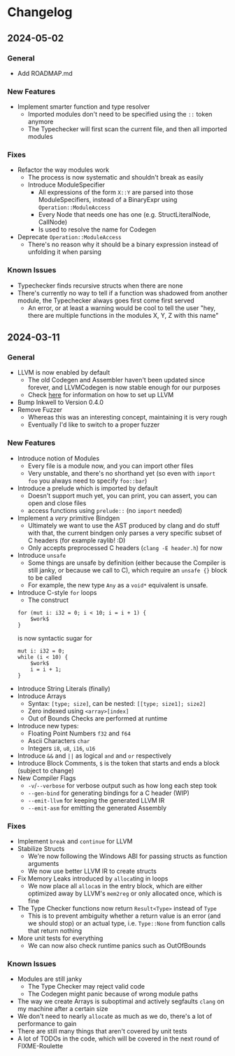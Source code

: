 # Changelog
## 2024-05-02
### General
- Add ROADMAP.md
### New Features
- Implement smarter function and type resolver
    - Imported modules don't need to be specified using the `::` token anymore
    - The Typechecker will first scan the current file, and then all imported modules
### Fixes
- Refactor the way modules work
    - The process is now systematic and shouldn't break as easily
    - Introduce ModuleSpecifier
        - All expressions of the form `X::Y` are parsed into those ModuleSpecifiers, instead of a BinaryExpr using `Operation::ModuleAccess`
        - Every Node that needs one has one (e.g. StructLiteralNode, CallNode)
        - Is used to resolve the name for Codegen
- Deprecate `Operation::ModuleAccess`
    - There's no reason why it should be a binary expression instead of unfolding it when parsing
### Known Issues
- Typechecker finds recursive structs when there are none
- There's currently no way to tell if a function was shadowed from another module, the Typechecker always goes first come first served
    - An error, or at least a warning would be cool to tell the user "hey, there are multiple functions in the modules X, Y, Z with this name"
## 2024-03-11
### General
- LLVM is now enabled by default
    - The old Codegen and Assembler haven't been updated since forever, and LLVMCodegen is now stable enough for our purposes
    - Check [here](./notes/llvm.md) for information on how to set up LLVM
- Bump Inkwell to Version 0.4.0
- Remove Fuzzer
    - Whereas this was an interesting concept, maintaining it is very rough
    - Eventually I'd like to switch to a proper fuzzer

### New Features
- Introduce notion of Modules
    - Every file is a module now, and you can import other files
    - Very unstable, and there's no shorthand yet (so even with `import foo` you always need to specify `foo::bar`)
- Introduce a prelude which is imported by default
    - Doesn't support much yet, you can print, you can assert, you can open and close files
    - access functions using `prelude::` (no `import` needed)
- Implement a *very* primitive Bindgen
    - Ultimately we want to use the AST produced by clang and do stuff with that, the current bindgen only parses a very specific subset of C headers (for example raylib! :D)
    - Only accepts preprocessed C headers (`clang -E header.h`) for now
- Introduce `unsafe`
    - Some things are unsafe by definition (either because the Compiler is still janky, or because we call to C), which require an `unsafe {}` block to be called
    - For example, the new type `Any` as a `void*` equivalent is unsafe.
- Introduce C-style `for` loops
    - The construct
    ```
    for (mut i: i32 = 0; i < 10; i = i + 1) {
        $work$
    }
    ```
    is now syntactic sugar for
    ```
    mut i: i32 = 0;
    while (i < 10) {
        $work$
        i = i + 1;
    }
    ```
- Introduce String Literals (finally)
- Introduce Arrays
    - Syntax: `[type; size]`, can be nested: `[[type; size1]; size2]`
    - Zero indexed using `<array>[index]`
    - Out of Bounds Checks are performed at runtime
- Introduce new types:
    - Floating Point Numbers `f32` and `f64`
    - Ascii Characters `char`
    - Integers `i8`, `u8`, `i16`, `u16`
- Introduce `&&` and `||` as logical `and` and `or` respectively
- Introduce Block Comments, `$` is the token that starts and ends a block (subject to change)
- New Compiler Flags
    - `-v`/`--verbose` for verbose output such as how long each step took
    - `--gen-bind` for generating bindings for a C header (WIP)
    - `--emit-llvm` for keeping the generated LLVM IR
    - `--emit-asm` for emitting the generated Assembly

### Fixes
- Implement `break` and `continue` for LLVM
- Stabilize Structs
    - We're now following the Windows ABI for passing structs as function arguments
    - We now use better LLVM IR to create structs
- Fix Memory Leaks introduced by `alloca`ting in loops
    - We now place all `alloca`s in the entry block, which are either optimized away by LLVM's `mem2reg` or only allocated once, which is fine
- The Type Checker functions now return `Result<Type>` instead of `Type`
    - This is to prevent ambiguity whether a return value is an error (and we should stop) or an actual type, i.e. `Type::None` from function calls that return nothing
- More unit tests for everything
    - We can now also check runtime panics such as OutOfBounds

### Known Issues
- Modules are still janky
    - The Type Checker may reject valid code
    - The Codegen might panic because of wrong module paths
- The way we create Arrays is suboptimal and actively segfaults `clang` on my machine after a certain size
- We don't need to nearly `alloca`te as much as we do, there's a lot of performance to gain
- There are still many things that aren't covered by unit tests
- A lot of TODOs in the code, which will be covered in the next round of FIXME-Roulette
